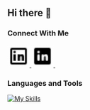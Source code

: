 ## Hi there 👋
### Connect With Me 

<a href="https://www.linkedin.com/in/karma-nel/#gh-light-mode-only">
  <img src="https://github.com/KarmaJaneK/KarmaJaneK/blob/88340732d65d4e1d6c9883837f06dd5efadefd3c/icons8-linkedin.gif" width="50"/>
</a>
<a href="https://www.linkedin.com/in/karma-nel/#gh-dark-mode-only">
  <img src="https://github.com/KarmaJaneK/KarmaJaneK/blob/ece3cd11ea93365721e56d78ccdebc6838bbaa27/icons8-linkedin%20(1).gif" width="50"/>
</a>
&nbsp;&nbsp;


### Languages and Tools
<p align="center">
  
[![My Skills](https://skillicons.dev/icons?i=js,nodejs,html,css,sass,java,powershell,vscode,webstorm,codepen,obsidian,stackoverflow,ubuntu)](https://skillicons.dev)
      </a>
</p>
<!--
**KarmaJaneK/KarmaJaneK** is a ✨ _special_ ✨ repository because its `README.md` (this file) appears on your GitHub profile.

Here are some ideas to get you started:

- 🔭 I’m currently working on ...
- 🌱 I’m currently learning ...
- 👯 I’m looking to collaborate on ...
- 🤔 I’m looking for help with ...
- 💬 Ask me about ...
- 📫 How to reach me: ...
- 😄 Pronouns: ...
- ⚡ Fun fact: ...
-->

